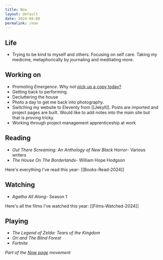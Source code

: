 ```yaml
---
title: Now
layout: default
date: 2024-04-08
permalink: /now
---
```


## Life

- Trying to be kind to myself and others. Focusing on self care. Taking my medicine, metaphorically by journaling and meditating more.

## Working on

- Promoting *Emergence*. Why not [pick up a copy today?](https://www.davidralphlewis.co.uk/posts/announcing-emergence/)
- Getting back to performing.
- Decluttering the house
- Photo a day to get me back into photography.
- Switching my website to Eleventy from [[Jekyll]]. Posts are imported and project pages are built. Would like to add notes into the main site but that is proving tricky.
- Working through project management apprenticeship at work

## Reading

- *Out There Screaming: An Anthology of New Black Horror*- Various writers
- *The House On The Borderlands*- William Hope Hodgson

Here's everything I've read this year- [[Books-Read-2024]]

## Watching

- *Agatha All Along*- Season 1

Here's all the films I've watched this year: [[Films-Watched-2024]]

## Playing

- *The Legend of Zelda: Tears of the Kingdom*
- *Ori and The Blind Forest*
- *Fortnite*

*Part of the <a href="https://nownownow.com/about" >Now page</a> movement*

